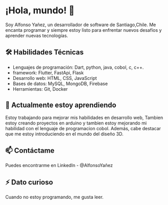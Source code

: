 # ¡Hola, mundo! 👋

Soy Alfonso Yañez, un desarrollador de software de Santiago,Chile. Me encanta programar y siempre estoy listo para enfrentar nuevos desafíos y aprender nuevas tecnologías.

## 🛠 Habilidades Técnicas
- Lenguajes de programación: Dart, python, java, cobol, c, c++.
- framework: Flutter, FastApi, Flask
- Desarrollo web: HTML, CSS, JavaScript
- Bases de datos: MySQL, MongoDB, Firebase
- Herramientas: Git, Docker

## 🌱 Actualmente estoy aprendiendo
Estoy trabajando para mejorar mis habilidades en desarrollo web, Tambien estoy creando proyectos en arduino y tambien estoy mejorando mi habilidad con el lenguaje de programacion cobol. Además, cabe destacar que me estoy introduciendo en el mundo del diseño 3D.

## 📫 Contáctame
Puedes encontrarme en LinkedIn - @AlfonsoYañez

## ⚡ Dato curioso
Cuando no estoy programando, me gusta leer.
